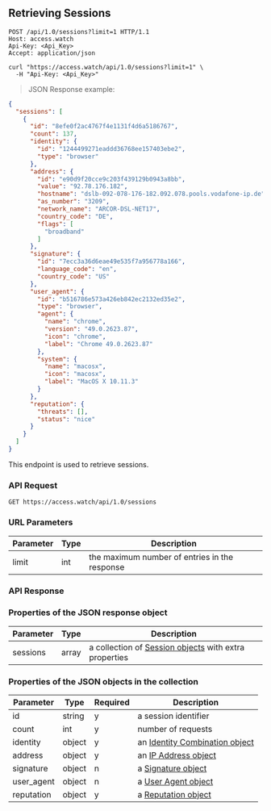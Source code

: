 ## Retrieving Sessions

```http
POST /api/1.0/sessions?limit=1 HTTP/1.1
Host: access.watch
Api-Key: <Api_Key>
Accept: application/json
```

```shell
curl "https://access.watch/api/1.0/sessions?limit=1" \
  -H "Api-Key: <Api_Key>"
```

> JSON Response example:

```json
{
  "sessions": [
    {
      "id": "8efe0f2ac4767f4e1131f4d6a5186767",
      "count": 137,
      "identity": {
        "id": "1244499271eaddd36768ee157403ebe2",
        "type": "browser"
      },
      "address": {
        "id": "e90d9f20cce9c203f439129b0943a8bb",
        "value": "92.78.176.182",
        "hostname": "dslb-092-078-176-182.092.078.pools.vodafone-ip.de",
        "as_number": "3209",
        "network_name": "ARCOR-DSL-NET17",
        "country_code": "DE",
        "flags": [
          "broadband"
        ]
      },
      "signature": {
        "id": "7ecc3a36d6eae49e535f7a956778a166",
        "language_code": "en",
        "country_code": "US"
      },
      "user_agent": {
        "id": "b516786e573a426eb842ec2132ed35e2",
        "type": "browser",
        "agent": {
          "name": "chrome",
          "version": "49.0.2623.87",
          "icon": "chrome",
          "label": "Chrome 49.0.2623.87"
        },
        "system": {
          "name": "macosx",
          "icon": "macosx",
          "label": "MacOS X 10.11.3"
        }
      },
      "reputation": {
        "threats": [],
        "status": "nice"
      }
    }
  ]
}
```

This endpoint is used to retrieve sessions.

### API Request

`GET https://access.watch/api/1.0/sessions`

### URL Parameters

Parameter | Type   | Description
--------- | ------ |-----------
limit     | int    | the maximum number of entries in the response

### API Response

### Properties of the JSON response object

Parameter  | Type   | Description
---------- | ------ | --------------------------------------------------------------------
sessions   | array  | a collection of [Session objects](#session-object) with extra properties

### Properties of the JSON objects in the collection

Parameter  | Type   | Required | Description
---------- | ------ | -------- | ---------------------------------------------
id         | string |     y    | a session identifier
count      | int    |     y    | number of requests
identity   | object |     y    | an [Identity Combination object](#identity-combination-object)
address    | object |     y    | an [IP Address object](#ip-address-object)
signature  | object |     n    | a [Signature object](#headers-signature-object)
user_agent | object |     n    | a [User Agent object](#user-agent-object)
reputation | object |     y    | a [Reputation object](#reputation-object)
